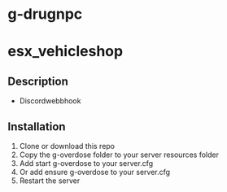 # g-drugnpc

# esx_vehicleshop

## Description
  * Discordwebbhook

## Installation

1. Clone or download this repo
2. Copy the g-overdose folder to your server resources folder
3. Add start g-overdose to your server.cfg
4. Or add ensure g-overdose to your server.cfg
5. Restart the server




